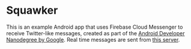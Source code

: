 # Squawker

This is an example Android app that uses Firebase Cloud Messenger to receive Twitter-like messages, created as part of the [Android Developer Nanodegree by Google](https://www.udacity.com/course/android-developer-nanodegree-by-google--nd801). Real time messages are sent from [this server](https://squawkerfcmserver.udacity.com/).
